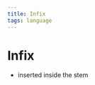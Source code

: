 ```yaml
---
title: Infix
tags: language
---
```


# Infix
- inserted inside the stem














































